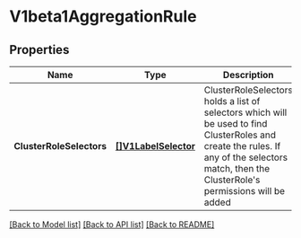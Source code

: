 # V1beta1AggregationRule

## Properties
Name | Type | Description | Notes
------------ | ------------- | ------------- | -------------
**ClusterRoleSelectors** | [**[]V1LabelSelector**](v1.LabelSelector.md) | ClusterRoleSelectors holds a list of selectors which will be used to find ClusterRoles and create the rules. If any of the selectors match, then the ClusterRole&#39;s permissions will be added | [optional] [default to null]

[[Back to Model list]](../README.md#documentation-for-models) [[Back to API list]](../README.md#documentation-for-api-endpoints) [[Back to README]](../README.md)


